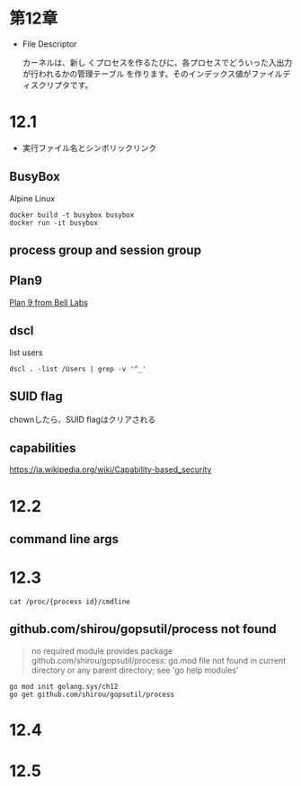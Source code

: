 # 第12章
- File Descriptor

  カーネルは、新し くプロセスを作るたびに、各プロセスでどういった入出力が行われるかの管理テーブル を作ります。そのインデックス値がファイルディスクリプタです。

# 12.1

- 実行ファイル名とシンボリックリンク
## BusyBox
  Alpine Linux

  ```
  docker build -t busybox busybox
  docker run -it busybox
  ```

## process group and session group

## Plan9
[Plan 9 from Bell Labs](https://ja.wikipedia.org/wiki/Plan_9_from_Bell_Labs)
## dscl
  list users
  ```
  dscl . -list /Users | grep -v '^_'
  ```

## SUID flag
  chownしたら、SUID flagはクリアされる

## capabilities
https://ja.wikipedia.org/wiki/Capability-based_security

# 12.2

## command line args


# 12.3

```
cat /proc/{process id}/cmdline
```

## github.com/shirou/gopsutil/process not found
> no required module provides package github.com/shirou/gopsutil/process: go.mod file not found in current directory or any parent directory; see 'go help modules'
  ```
  go mod init golang.sys/ch12
  go get github.com/shirou/gopsutil/process
  ```

# 12.4

# 12.5

